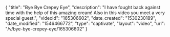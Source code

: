 {
    "title": "Bye Bye Crepey Eye",
    "description": "I have fought back against time with the help of this amazing cream! Also in this video you meet a very special guest.",
    "videoid": "165306602",
    "date_created": "1530230189",
    "date_modified": "1546466772",
    "type": "captivate",
    "layout": "video",
    "url": "\/v\/bye-bye-crepey-eye\/165306602"
}